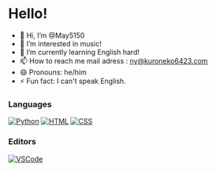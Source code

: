 # Hello!

- 👋 Hi, I’m @May5150
- 👀 I’m interested in music!
- 🌱 I’m currently learning English hard!
- 📫 How to reach me mail adress : ny@kuroneko6423.com
- 😄 Pronouns: he/him
- ⚡ Fun fact: I can't speak English.

### Languages

[![Python](https://img.shields.io/badge/Python-3776AB?style=flat&logo=python&logoColor=white)](https://www.python.org/)
[![HTML](https://img.shields.io/badge/HTML5-E34F26?style=flat&logo=html5&logoColor=white)](https://developer.mozilla.org/en-US/docs/Web/HTML)
[![CSS](https://img.shields.io/badge/CSS3-1572B6?style=flat&logo=css3&logoColor=white)](https://developer.mozilla.org/en-US/docs/Web/CSS)

### Editors

[![VSCode](https://img.shields.io/badge/VSCode-007ACC?style=flat&logo=visual-studio-code&logoColor=white)](https://code.visualstudio.com/)

<!---
May5150/May5150 is a ✨ special ✨ repository because its `README.md` (this file) appears on your GitHub profile.
You can click the Preview link to take a look at your changes.
--->
